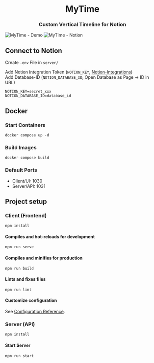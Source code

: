 <h1 align="center">MyTime</h1>
<h3 align="center">Custom Vertical Timeline for Notion</h3>

![MyTime - Demo](https://richardkrikler.at/images/MyTime/MyTime%20-%20Demo.png)
![MyTime - Notion](https://richardkrikler.at/images/MyTime/MyTime%20-%20Notion.png)

## Connect to Notion
Create ```.env``` File in ```server/```

Add Notion Integration Token (```NOTION_KEY```, [Notion-Integrations](https://www.notion.so/my-integrations))  
Add Database-ID (```NOTION_DATABASE_ID```, Open Database as Page -> ID in URL)
```
NOTION_KEY=secret_xxx
NOTION_DATABASE_ID=database_id
```


## Docker
### Start Containers
```
docker compose up -d
```

### Build Images
```
docker compose build
```

### Default Ports
- Client/UI: 1030  
- Server/API: 1031

## Project setup

### Client (Frontend)
```
npm install
```

#### Compiles and hot-reloads for development
```
npm run serve
```

#### Compiles and minifies for production
```
npm run build
```

#### Lints and fixes files
```
npm run lint
```

#### Customize configuration
See [Configuration Reference](https://cli.vuejs.org/config/).


### Server (API)
```
npm install
```

#### Start Server
```
npm run start
```
